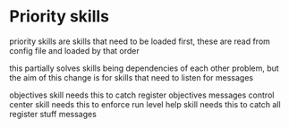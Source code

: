 # Priority skills

priority skills are skills that need to be loaded first, these are read from config file and loaded by that order

this partially solves skills being dependencies of each other problem, but the aim of this change is for skills that need to listen for messages

objectives skill needs this to catch register objectives messages
control center skill needs this to enforce run level
help skill needs this to catch all register stuff messages